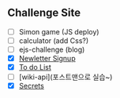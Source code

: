 ## Challenge Site

- [ ] Simon game (JS deploy)
- [ ] calculator (add Css?)
- [ ] ejs-challenge (blog)
- [x] [Newletter Signup](https://sery-newsletter-signup.herokuapp.com/)
- [x] [To do List](https://sery-todolist.herokuapp.com/)
- [ ] [wiki-api](포스트맨으로 실습~)
- [x] [Secrets](https://sery-secrets.herokuapp.com/)

